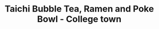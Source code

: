 ---
layout: place
title: "Taichi Bubble Tea, Ramen and Poke Bowl - College town"
permalink: /new-york/rochester/taichi-bubble-tea-ramen-and-poke-bowl-college-town.html
stateAbbr: NY
stateName: New York
cityName: Rochester
place_id: ChIJ120_5dG01okRMTkrkrGwhZ8
photos:
  - name: >-
      places/ChIJ120_5dG01okRMTkrkrGwhZ8/photos/AeeoHcJti3dtk3ywlxFJUpZ8llxgDG4OJKajXoBssBeRj5gbjsvUNwgNPGphZBo5ws4ppGXT8VMrYZHD5vSv5ckUDcj3Pb9vC8dM1ugyKVR84-72GKpz4ikiCZBMG3CLo5X7M2QXV9-2V1k2m9XjNG1v2Rat7NfVX1r0P6vApRFnY32RftB7W__nRACRKZlBbvispHIRSCjxvfMJMf0jylaPItE3WaNzBy_XaU_9BNTCULEgKfh6xuSe6Qfy1jWPXLvD1tz9aGtw1q6c0x2YF9iEoKyTbgGzRglv_9zdfe_5EruFOw
    widthPx: 2208
    heightPx: 1243
    authorAttributions:
      - displayName: Taichi Bubble Tea, Ramen and Poke Bowl - College town
        uri: https://maps.google.com/maps/contrib/112653825116017250463
        photoUri: >-
          https://lh3.googleusercontent.com/a-/ALV-UjWHeNU5SFwwMh8tznlC4zChE3bH2V7hqMElrfG87V210hEqqYRC=s100-p-k-no-mo
    flagContentUri: >-
      https://www.google.com/local/imagery/report/?cb_client=maps_api_places.places_api&image_key=!1e10!2sAF1QipPzf629e7izDiAI1cltBmqD95PGbJVfq0EbMCES&hl=en-US
    googleMapsUri: >-
      https://www.google.com/maps/place//data=!3m4!1e2!3m2!1sAF1QipPzf629e7izDiAI1cltBmqD95PGbJVfq0EbMCES!2e10!4m2!3m1!1s0x89d6b4d1e53f6dd7:0x9f85b0b1922b3931
  - name: >-
      places/ChIJ120_5dG01okRMTkrkrGwhZ8/photos/AeeoHcJD2jr1l8pNDngUBad6iaS8M5Xv8FcnD3jVxyuzYtvjHBvBR-qqR8b25tOGJCMTA2jqYebiQ-eLPAbG9n1ndZTD-jE4QvwkykMj7FOKBMOa3yjLDjAQcT5OpYEfk087EY9UzAOuqhDp28ugN9xEotRErapj6sysdN12sVWWp4qxBlrrmTneQtEQYa1hakSQJ8o-G-UiHB6HOFHYiODF34iTUWCiLktkkRPARL4pWbqw2otOu2P7x2qC3lzS6CTqG14ZlOZmyifwgFGIqpRftw782-mT-PoWfPn02xnQ1bmw6A
    widthPx: 4800
    heightPx: 3428
    authorAttributions:
      - displayName: Taichi Bubble Tea, Ramen and Poke Bowl - College town
        uri: https://maps.google.com/maps/contrib/112653825116017250463
        photoUri: >-
          https://lh3.googleusercontent.com/a-/ALV-UjWHeNU5SFwwMh8tznlC4zChE3bH2V7hqMElrfG87V210hEqqYRC=s100-p-k-no-mo
    flagContentUri: >-
      https://www.google.com/local/imagery/report/?cb_client=maps_api_places.places_api&image_key=!1e10!2sAF1QipMkIVZUYdm3Znye6bRx21VzjqWreJ9a6H8ivvBm&hl=en-US
    googleMapsUri: >-
      https://www.google.com/maps/place//data=!3m4!1e2!3m2!1sAF1QipMkIVZUYdm3Znye6bRx21VzjqWreJ9a6H8ivvBm!2e10!4m2!3m1!1s0x89d6b4d1e53f6dd7:0x9f85b0b1922b3931
  - name: >-
      places/ChIJ120_5dG01okRMTkrkrGwhZ8/photos/AeeoHcLSDLG6xXFV-h0JRcAgdYFyCDxMjNrkbrTzGO4Z9GSb432b2bo0CMpzOn_AwN6i55FDhqM6juTNVdj4kUVG5Ou5JOi2XMWlbQFd0daZML17tsRMMv6ECLfkBx2lHJBcm9ljozwAqMUjsjxYw97EMlcHZqyG9I17BAXYPS1VaEvrgmComGPk5C_Z3CaOhBOWgB-x2JvNtwREgIGGFWttbhRB03hxN3L0jnzlMMuyJHraBG6qKlP8YwDqgF6Ej4iHCzuC-Nrw4MwEFLNsvG-seiLRYVRUmZNLwpCYKh6mtljFu47y5y7bp8gWJ-JulcyvdCuAwBiP96eH7z_dq2JEn53VS2RPW4i6Y08Y8Od-OZKfJGioX11mTIMBoxDbtkc-ZBao__GbMI0ASVvO08yxZUujrTvfQuZmR2JRGSer17-ywjWO7ZcSmtxqMG4RtZdx
    widthPx: 3024
    heightPx: 4032
    authorAttributions:
      - displayName: Gina C.
        uri: https://maps.google.com/maps/contrib/115506177821767295930
        photoUri: >-
          https://lh3.googleusercontent.com/a/ACg8ocKjeihyt3uyXZkyYqVcdErCc1TZIvYAsecN7-PQ0K4Forll3A=s100-p-k-no-mo
    flagContentUri: >-
      https://www.google.com/local/imagery/report/?cb_client=maps_api_places.places_api&image_key=!1e10!2sCIABIhAA3jqzqyJDJ2fAlCoACB5X&hl=en-US
    googleMapsUri: >-
      https://www.google.com/maps/place//data=!3m4!1e2!3m2!1sCIABIhAA3jqzqyJDJ2fAlCoACB5X!2e10!4m2!3m1!1s0x89d6b4d1e53f6dd7:0x9f85b0b1922b3931
  - name: >-
      places/ChIJ120_5dG01okRMTkrkrGwhZ8/photos/AeeoHcJe1jhnMBafaienP-wF9f6AmauusTk8hyt82TYkV5yZVBYl0vVBJmFnSGyYHRJZ48dZZJuZuMIueLt2jEyGvHr1-iW5Iozg9_QiGgbD0lnP4rnMOBi-5BhgjEO5LQNIASfuV2awBsHKRcAp2IYhckfozW6vOHgx9WYWSXTxkSidiNeftYqJNWtqy33BYc3dy4qTIKZbEOvA7kT1qTQp6sjT1ulkOai_U6zA-q09N0igGqKou53NPt7nsMem6XtCPxp6U3G_sD2hYAJ9WPhVuwDVYKsATWUDV6VCBzKmYWUDW-hxJBEmPYHQ7cFDwKtjqK7kJzwjMgZ-y0EH-boDidM_9VstE_GAfley0I42kLLRHxrgUAl8DPrhpvzFcPXJfn7jlX8U-7CCZv2a4BfYew0eSG849lXXvzW3yzUZtec
    widthPx: 4080
    heightPx: 3072
    authorAttributions:
      - displayName: Stephani Yarber
        uri: https://maps.google.com/maps/contrib/108653791029039185090
        photoUri: >-
          https://lh3.googleusercontent.com/a-/ALV-UjXPXRQyOOj_gEiIQijHjp5PL8wW4rTMqIKN6Ky_Qh_K5Ia9QEUA=s100-p-k-no-mo
    flagContentUri: >-
      https://www.google.com/local/imagery/report/?cb_client=maps_api_places.places_api&image_key=!1e10!2sCIHM0ogKEICAgIC51PGBSA&hl=en-US
    googleMapsUri: >-
      https://www.google.com/maps/place//data=!3m4!1e2!3m2!1sCIHM0ogKEICAgIC51PGBSA!2e10!4m2!3m1!1s0x89d6b4d1e53f6dd7:0x9f85b0b1922b3931
  - name: >-
      places/ChIJ120_5dG01okRMTkrkrGwhZ8/photos/AeeoHcKcx9h9Aa73VxcuURAYQby6U1Z--_DnBCa60pEmIo17tl_X8yj6EC6omWLZmftbjHhJGLmt-aRSKlcTn1l97I7eJ8vESbXIw7fOPMx1BFtqe_etvxR568znd3ED4zzscoRV5qeBz7x20q5ZALI5otSYaYMQpFdLnpNzrnttruCt-DMkSGqX2Rt4tfud5qfwOSrfwDUWQ76rPCgnHHMGviTJXl00ggeJZ9EPFOb49cUdOPlYi3VKQj1oHnyLpKaWfeaLaGW-EbVtRWm8NqABPpQdfpW9eJAvDIDbjPMr4_v8HVjoJ2sMu8uO0IR0fOpJGTsTM8MWY97cr1Wc3W5OOyOlvkFgSq__dylNQMsbj3XU0F1I0hhtlMICtnZQBKCxvogRvlyM1xshiUb_qq_YOkZ8gH0rYMnC2JLa0H8ikf0FRNaQ
    widthPx: 4656
    heightPx: 3492
    authorAttributions:
      - displayName: Koki Tanaka
        uri: https://maps.google.com/maps/contrib/105464402541374645413
        photoUri: >-
          https://lh3.googleusercontent.com/a-/ALV-UjUkrEFIxSlzWq7AvKUyqSMhU3jS8YRG9blrEM3auzP5mKtkqQgK=s100-p-k-no-mo
    flagContentUri: >-
      https://www.google.com/local/imagery/report/?cb_client=maps_api_places.places_api&image_key=!1e10!2sCIHM0ogKEICAgICOmMi0yAE&hl=en-US
    googleMapsUri: >-
      https://www.google.com/maps/place//data=!3m4!1e2!3m2!1sCIHM0ogKEICAgICOmMi0yAE!2e10!4m2!3m1!1s0x89d6b4d1e53f6dd7:0x9f85b0b1922b3931
  - name: >-
      places/ChIJ120_5dG01okRMTkrkrGwhZ8/photos/AeeoHcJNW6tp28hDr31TAHyw9DP1NETP_1kixLxp9XO_QfQCuEzKEWpe3ATrbG3Gt5x6DIJel_ovDzjsWguYoS1ApjQbcidQKM_wt0zHpghhCRFoUglVx0OBlWe4_shdwYK4Y_zbDYyIWA2mYE0uGJomoQMU8Tb0LjDhgKzZDMIIX7AWTEmILFcTAdlwhS2fhObjgkzTS_mJNDY4wGAQH9j3gHvf9P1NUoN8VMMooKKSh-nL0-UiGeVSdfIQF7c4pw7jGgM3GhYNwT0O5GTCycrepM69XD6KABufCwRpXdp5CofNXAl_4ZbZW8CK2aj96VTIyKOvF1WcGoidR-CFKnB1Yfvg8CwGW7C0YMl-IM0XPsTBVXvrwqMLPyWI0Wl0pNhRDNg6QCqNi0E1R33yIYickew7tCNhhrM7FB1dK9qKg08
    widthPx: 3072
    heightPx: 4080
    authorAttributions:
      - displayName: Ryan Kilner
        uri: https://maps.google.com/maps/contrib/117161177024905718757
        photoUri: >-
          https://lh3.googleusercontent.com/a-/ALV-UjVOnxBhhyF_HueVfb5Djgm9rPWs98EDuHWtMTF6HhB3NeWPrnWkZA=s100-p-k-no-mo
    flagContentUri: >-
      https://www.google.com/local/imagery/report/?cb_client=maps_api_places.places_api&image_key=!1e10!2sCIHM0ogKEICAgIC1lLH5eg&hl=en-US
    googleMapsUri: >-
      https://www.google.com/maps/place//data=!3m4!1e2!3m2!1sCIHM0ogKEICAgIC1lLH5eg!2e10!4m2!3m1!1s0x89d6b4d1e53f6dd7:0x9f85b0b1922b3931
  - name: >-
      places/ChIJ120_5dG01okRMTkrkrGwhZ8/photos/AeeoHcKXB1cuPA30TsedekxrjK7HsSETyMeBau8vMP7KfhnvjfkEh2EQNkt2DrhoidMYq2-jKuXAajh-q3JO4xGJN8BrwHBSBq33q0ns5BjZi-MOt3I5oFbbvj26epLjDnRNEO3Pzo1LItPxEKpkZJZQrzVzbOJGG8qWxfeJjJd_muOI_ReJTBECu11ijouMdiOVHnJqu01V_TB0EXTp8HF0n-KnOs3GV8wOVZdla6ohrKlK2QLKUxWfyP--uXPqrxjX5G_iy9k7hWB66jFctkEejnn7h7TXEDAm6VR1eiQ20TecyjQMQQ5c2WG8gQxo2k_EFlJ890Vp46LrDXTV-bRBDaSvr2wpot0v8fsNT_PFIDdTnhyFruTm2DXRjCQauSkuskh-sIx51E-XzeeUSxq20gH-L-0tLZQ53Y9RGBkeYNc
    widthPx: 3000
    heightPx: 4000
    authorAttributions:
      - displayName: Shannon Ashley
        uri: https://maps.google.com/maps/contrib/102767948499082655606
        photoUri: >-
          https://lh3.googleusercontent.com/a-/ALV-UjX7D2txqfX_cJgbQlaWDo8Nykb0nr_4OUbdeWvax7Rtzd6bzPOImg=s100-p-k-no-mo
    flagContentUri: >-
      https://www.google.com/local/imagery/report/?cb_client=maps_api_places.places_api&image_key=!1e10!2sCIHM0ogKEICAgIDbnu_rZw&hl=en-US
    googleMapsUri: >-
      https://www.google.com/maps/place//data=!3m4!1e2!3m2!1sCIHM0ogKEICAgIDbnu_rZw!2e10!4m2!3m1!1s0x89d6b4d1e53f6dd7:0x9f85b0b1922b3931
  - name: >-
      places/ChIJ120_5dG01okRMTkrkrGwhZ8/photos/AeeoHcIgqIi-CG0yglSdChgteApMbnvKY5TCsvgvBVH20mut6TOOfySHFgaDdwi0TAo2pABlqoO-8dHNBLOUw7eo_ZTwaiEIm-yFWt91V9bwujO4uXVWThXoao-i_nWMV8_bi6dec5mZv_kDP9fG-iwT2CnRM_5Bc5N7W_CAE1qsJSzOfR3CItJ0zsll7h3fN0Yv14OCV11DnoTD7W1hkURNsDnuqgQb64sJvz8_UCX_VgM9bmfw-8MhzOxGfg1yqDiUYJZP2P0HklC5aiRDeTKbxCJ7-_4HU2K9_g6OJVHRH8ECpC1SL1oEcOEOqdyWsUjm_3BpH5ZgXSIzeLNOuwvpUwOPTgNhj-a5CSvAAQwjflVoWRgZablAWM5QtMdKVahFE_pDRRca0CJQVTRPJoo6Cw6bhoKpiYZvGdeoyR6iLtv5JLtN
    widthPx: 3072
    heightPx: 4080
    authorAttributions:
      - displayName: Jhair Gallardo
        uri: https://maps.google.com/maps/contrib/103489351758008133953
        photoUri: >-
          https://lh3.googleusercontent.com/a-/ALV-UjUM0O3t9_k-Xgl_B5vaIO332oqwB76M5Cb-rG1FtEd3TpKnl0j3WA=s100-p-k-no-mo
    flagContentUri: >-
      https://www.google.com/local/imagery/report/?cb_client=maps_api_places.places_api&image_key=!1e10!2sCIHM0ogKEICAgID23qmOzwE&hl=en-US
    googleMapsUri: >-
      https://www.google.com/maps/place//data=!3m4!1e2!3m2!1sCIHM0ogKEICAgID23qmOzwE!2e10!4m2!3m1!1s0x89d6b4d1e53f6dd7:0x9f85b0b1922b3931
  - name: >-
      places/ChIJ120_5dG01okRMTkrkrGwhZ8/photos/AeeoHcLn_R9b4ILCbO0r3R8cB0_zr5BnoPiZ27dzTFGggwLuPz3buvtC22DNPPJXsFgU28NyMn96KMvHdF72lCq0nXc8r-EWIZUZn69bndrJPQL00rlhlgM1ByourvDIZACFEjTvMx9RVVI-Lm7EhpJmEqdB75-4RJ4iOqMAo0QliU64EhQxaKYhQUdGSJ857yW_mHMwkF4dcIcLz2q059AvZrIqtEkQwJVsyptdWi0nsJZwo7W2Ugzrp6r2ipEKHlfK740Wa23akYosRUxyVSYDCtSb0WIpym6TAlxa_3Fpr33ZcGTs4K_JAeApaUm-eJkL8JpWKcY4MSTMUAN-GphDqGOPpd7rZXIvBxOnHHnfQjt5e_bn2mZpbMaK-0ZCmIuNBFB_sPdFrFRRDlG5yodaIwDfxFVVmi6aI4jOiN5fIue201JS
    widthPx: 2700
    heightPx: 4800
    authorAttributions:
      - displayName: Justin C
        uri: https://maps.google.com/maps/contrib/101663014033842281215
        photoUri: >-
          https://lh3.googleusercontent.com/a-/ALV-UjWyAiAHZDrr7mzE-GQcAbrX4hNv6Zu8LMT1ke2LlqJxeqoPo_xFCA=s100-p-k-no-mo
    flagContentUri: >-
      https://www.google.com/local/imagery/report/?cb_client=maps_api_places.places_api&image_key=!1e10!2sCIHM0ogKEICAgICfrOHy3QE&hl=en-US
    googleMapsUri: >-
      https://www.google.com/maps/place//data=!3m4!1e2!3m2!1sCIHM0ogKEICAgICfrOHy3QE!2e10!4m2!3m1!1s0x89d6b4d1e53f6dd7:0x9f85b0b1922b3931
  - name: >-
      places/ChIJ120_5dG01okRMTkrkrGwhZ8/photos/AeeoHcJTBsHu2_l7nxXM-mJLI255_NxERvnJHzFexzO75VWwSGecruWtjf7OFI67-JaTP4Ut6EYU82UK4NMMQUz8Fh8yve1nKeU6qMB58d5fbIttcWWE2UBFW3NvzoXjBSL7iqwbOjkYy5tYXgfkC06k2TqgZcGPwsUFJuIBSELzaYbmXDgWmhOuONUYtwzgljo9eFuCF4H3ztc2GlHS3XURCR2BPGYWAQD_FK_ngaytDobqVJKWOiS9gdmMl5lxqKK2t4dU_lRZYAwzEu1P7FsFR-C61stk0e3bkHxf8Fhc5R9XK8DgdGXMPaXedtF03lUswzhsBGoImdhXxTCQZKCWCsO7FHIO0TnKOFfzTz-4LxsW4RszeUzctN5yaGodt7B48Zd3fD8F5wWhGpk0W-x_C5dmcEF2fSrtnvV0_b7gxHJwyiaD
    widthPx: 2252
    heightPx: 4000
    authorAttributions:
      - displayName: Stephen Liu
        uri: https://maps.google.com/maps/contrib/112045990535971588682
        photoUri: >-
          https://lh3.googleusercontent.com/a-/ALV-UjWyHIoqOrfuMFT4i3aQGxooHTHcGdDklUIP5E57BwMqUtftOPNAng=s100-p-k-no-mo
    flagContentUri: >-
      https://www.google.com/local/imagery/report/?cb_client=maps_api_places.places_api&image_key=!1e10!2sCIHM0ogKEICAgIDXoMGTiAE&hl=en-US
    googleMapsUri: >-
      https://www.google.com/maps/place//data=!3m4!1e2!3m2!1sCIHM0ogKEICAgIDXoMGTiAE!2e10!4m2!3m1!1s0x89d6b4d1e53f6dd7:0x9f85b0b1922b3931
address: 1367 Mt Hope Ave, Rochester, NY 14620, USA
street: 1367 Mt Hope Ave
city: Rochester
state: NY
zip: '14620'
country: USA
neighborhood: Strong
latitude: '43.123084'
longitude: '-77.618686'
accessibility_options:
  wheelchairAccessibleParking: true
  wheelchairAccessibleEntrance: true
  wheelchairAccessibleRestroom: true
business_status: OPERATIONAL
name: Taichi Bubble Tea, Ramen and Poke Bowl - College town
google_maps_links:
  directionsUri: >-
    https://www.google.com/maps/dir//''/data=!4m7!4m6!1m1!4e2!1m2!1m1!1s0x89d6b4d1e53f6dd7:0x9f85b0b1922b3931!3e0
  placeUri: https://maps.google.com/?cid=11494787900641065265
  writeAReviewUri: >-
    https://www.google.com/maps/place//data=!4m3!3m2!1s0x89d6b4d1e53f6dd7:0x9f85b0b1922b3931!12e1
  reviewsUri: >-
    https://www.google.com/maps/place//data=!4m4!3m3!1s0x89d6b4d1e53f6dd7:0x9f85b0b1922b3931!9m1!1b1
  photosUri: >-
    https://www.google.com/maps/place//data=!4m3!3m2!1s0x89d6b4d1e53f6dd7:0x9f85b0b1922b3931!10e5
primary_type: Tea House
opening_hours:
  regular: null
  current: null
secondary_opening_hours:
  regular:
    weekdayDescriptions: null
    type: null
  current:
    weekdayDescriptions: null
    type: null
phone: null
price_level: null
price_range: null
rating: null
rating_count: 0
website: null
description: null
reviews: null
parking_options: null
payment_options: null
allow_dogs: null
curbside_pickup: null
delivery: null
dine_in: null
good_for_children: null
good_for_groups: null
good_for_sports: null
live_music: null
menu_for_children: null
outdoor_seating: null
reservable: null
restroom: null
serves_beer: null
serves_breakfast: null
serves_brunch: null
serves_cocktails: null
serves_coffee: null
serves_dinner: null
serves_dessert: null
serves_lunch: null
serves_vegetarian_food: null
serves_wine: null
takeout: null

---